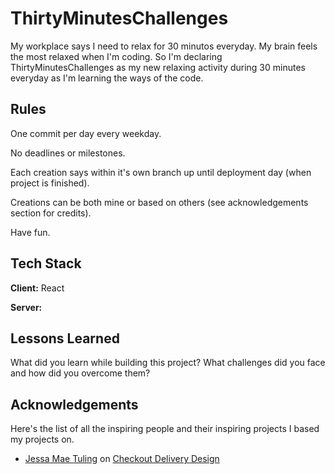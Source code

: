 
# ThirtyMinutesChallenges

My workplace says I need to relax for 30 minutos everyday. My brain feels the most relaxed when I'm coding. So I'm declaring ThirtyMinutesChallenges as my new relaxing activity during 30 minutes everyday as I'm learning the ways of the code.

## Rules

One commit per day every weekday.

No deadlines or milestones.

Each creation says within it's own branch up until deployment day (when project is finished).

Creations can be both mine or based on others (see acknowledgements section for credits).

Have fun.
## Tech Stack

**Client:** React

**Server:**


## Lessons Learned

What did you learn while building this project? What challenges did you face and how did you overcome them?


## Acknowledgements

Here's the list of all the inspiring people and their inspiring projects I based my projects on.

- [Jessa Mae Tuling](https://www.behance.net/shobi03) on [Checkout Delivery Design](https://www.behance.net/gallery/146214363/Checkout-Delivery-Form-Design)
